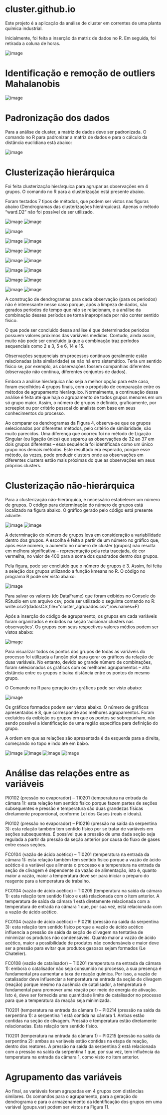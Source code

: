 # cluster.github.io
Este projeto é a aplicação da análise de cluster em correntes de uma planta química industrial. 

Inicialmente, foi feita a inserção da matriz de dados no R. Em seguida, foi retirada a coluna de horas.

![image](https://user-images.githubusercontent.com/81119854/124508980-5deca980-dda7-11eb-9799-795dad84ac25.png)

# Identificação e remoção de outliers Mahalanobis

![image](https://user-images.githubusercontent.com/81119854/124509062-9d1afa80-dda7-11eb-9ecb-d0b695175399.png)

# Padronização dos dados

Para a análise de cluster, a matriz de dados deve ser padronizada. O comando no R para padronizar a matriz de dados e para o cálculo da distância euclidiana está abaixo:

![image](https://user-images.githubusercontent.com/81119854/124509135-c8054e80-dda7-11eb-8eb4-ff8de93b8c4f.png)

# Clusterização hierárquica

Foi feita clusterização hierárquica para agrupar as observações em 4 grupos. O comando no R para a clusterização está presente abaixo. 

Foram testados 7 tipos de métodos, que podem ser vistos nas figuras abaixo (Dendrogramas das clusterizações hierárquicas). Apenas o método “ward.D2” não foi possível de ser utilizado.

![image](https://user-images.githubusercontent.com/81119854/124510031-634af380-dda9-11eb-9308-9800e731e3d1.png)
![image](https://user-images.githubusercontent.com/81119854/124510350-fd12a080-dda9-11eb-9406-dea1a740c596.png)

![image](https://user-images.githubusercontent.com/81119854/124510276-d6ed0080-dda9-11eb-8791-f47e1c9d87b1.png)


![image](https://user-images.githubusercontent.com/81119854/124510404-16b3e800-ddaa-11eb-99d0-266d583db877.png)
![image](https://user-images.githubusercontent.com/81119854/124510328-ef5d1b00-dda9-11eb-85fe-57a46847a86f.png)

![image](https://user-images.githubusercontent.com/81119854/124510833-0d774b00-ddab-11eb-989e-cc6020dacefe.png)
![image](https://user-images.githubusercontent.com/81119854/124510860-1ff18480-ddab-11eb-8e60-309182fa0082.png)

![image](https://user-images.githubusercontent.com/81119854/124510655-ace80e00-ddaa-11eb-9b93-4a81f96770fa.png)
![image](https://user-images.githubusercontent.com/81119854/124510697-c426fb80-ddaa-11eb-8bde-74e3e4a0fa0f.png)

![image](https://user-images.githubusercontent.com/81119854/124510933-41eb0700-ddab-11eb-9d66-65eb57392089.png)
![image](https://user-images.githubusercontent.com/81119854/124510950-4e6f5f80-ddab-11eb-824c-e665bf852445.png)

![image](https://user-images.githubusercontent.com/81119854/124510977-5fb86c00-ddab-11eb-9a8a-e799561ece97.png)
![image](https://user-images.githubusercontent.com/81119854/124511009-71017880-ddab-11eb-914a-85a7000043af.png)

![image](https://user-images.githubusercontent.com/81119854/124511029-7d85d100-ddab-11eb-877e-5f6585d2adc9.png)
![image](https://user-images.githubusercontent.com/81119854/124511074-97bfaf00-ddab-11eb-974a-5fb43e2d4a55.png)

A construção de dendrogramas para cada observação (para os períodos) não é interessante nesse caso porque, após a limpeza de dados, são gerados períodos de tempo
que não se relacionam, e a análise da combinação desses períodos se torna inapropriada por não conter sentido físico. 

O que pode ser concluído dessa análise é que determinados períodos possuem valores próximos das variáveis medidas. Contudo, ainda assim, muito não pode ser concluído já que a combinação traz períodos sequenciais como 2 e 3, 5 e 6, 14 e 15. 

Observações sequenciais em processos contínuos geralmente estão relacionadas (alta similaridade) se não há erro sistemático. Teria um sentido físico se, por exemplo, as observações fossem companhias diferentes (observação não contínua, diferentes conjuntos de dados).

Embora a análise hierárquica não seja a melhor opção para este caso, foram escolhidos 4 grupos finais, com o propósito de comparação entre os métodos de agrupamento hierárquico. Normalmente, a continuação dessa análise é feita até que haja o agrupamento de todos grupos menores em um só grupo maior. Assim, o número de grupos é definido, graficamente, por screeplot ou por critério pessoal do analista com base em seus conhecimentos do processo.

Ao comparar os dendrogramas da Figura 4, observa-se que os grupos selecionados por diferentes métodos, pelo critério de similaridade, são muito parecidos. Uma diferença que ocorreu foi no método de Ligação Singular (ou ligação única) que separou as observações de 32 ao 37 em dois grupos diferentes – essa sequência foi identificada como um único grupo nos demais métodos. Este resultado era esperado, porque esse método, às vezes, pode produzir clusters onde as observações em diferentes clusters estão mais próximas do que as observações em seus próprios clusters.

# Clusterização não-hierárquica

Para a clusterização não-hierárquica, é necessário estabelecer um número de grupos. O código para determinação do número de grupos está localizado na figura abaixo. O gráfico gerado pelo código está presente adiante.

![image](https://user-images.githubusercontent.com/81119854/124511708-27b22880-ddad-11eb-87cf-db5ef63ed139.png)
![image](https://user-images.githubusercontent.com/81119854/124511779-503a2280-ddad-11eb-90e2-d6becc4a0f20.png)

A determinação do número de grupos leva em consideração a variabilidade dentro dos grupos. A escolha é feita a partir de um número no gráfico que, após esse número, o aumento no número de cluster (grupos) não resulta em melhora significativa – representação pela reta tracejada, de cor vermelha, no valor de 400 para a soma dos quadrados dentro dos grupos. 

Pela figura, pode ser concluído que o número de grupos é 3. Assim, foi feita a seleção dos grupos utilizando a função kmeans no R. O código no programa R pode ser visto abaixo:

![image](https://user-images.githubusercontent.com/81119854/124511995-c3dc2f80-ddad-11eb-9fcc-be9eb03b43a0.png)

Para salvar os valores (do DataFrame) que foram exibidos no Console do RStudio em um arquivo csv, pode ser utilizado o seguinte comando no R:
write.csv2(dadosC.k,file="cluster_agrupados.csv",row.names=F)

Após a inserção do código de agrupamento, os grupos em cada variáveis foram organizados e exibidos na seção ‘adicionar clusters nas observações’. Os grupos com seus respectivos valores médios podem ser vistos abaixo:

![image](https://user-images.githubusercontent.com/81119854/124512217-39480000-ddae-11eb-8c60-7b77ea4fcb77.png)

Para visualizar todos os pontos dos grupos de todas as variáveis do processo foi utilizada a função plot para gerar os gráficos da relação de duas variáveis. No entanto, devido ao grande número de combinações, foram selecionados os gráficos com os melhores agrupamentos – alta distância entre os grupos e baixa distância entre os pontos do mesmo grupo. 

O Comando no R para geração dos gráficos pode ser visto abaixo:

![image](https://user-images.githubusercontent.com/81119854/124512416-ae1b3a00-ddae-11eb-9d84-116fb2640626.png)

Os gráficos formados podem ser vistos abaixo. O número de gráficos apresentados é 8, que corresponde aos melhores agrupamentos. Foram excluídos da exibição os grupos em que os pontos se sobrepunham, não sendo possível a identificação de uma região específica para definição do grupo. 

A ordem em que as relações são apresentada é da esquerda para a direita, começando no topo e indo até em baixo.

![image](https://user-images.githubusercontent.com/81119854/124512532-f9354d00-ddae-11eb-8f01-7fb41b286f1f.png)
![image](https://user-images.githubusercontent.com/81119854/124512547-05210f00-ddaf-11eb-942a-44c268c66c1f.png)
![image](https://user-images.githubusercontent.com/81119854/124512564-10743a80-ddaf-11eb-92b4-5edca7711bb4.png)
![image](https://user-images.githubusercontent.com/81119854/124512574-19650c00-ddaf-11eb-819f-5ad9702d8658.png)

# Análise das relações entre as variáveis

PI0102 (pressão no evaporador) – TI0201 (temperatura na entrada da câmara 1): esta relação tem sentido físico porque fazem partes de seções subsequentes e
pressão e temperatura são duas grandezas físicas diretamente proporcional, conforme Lei dos Gases (reais e ideais).

PI0102 (pressão no evaporador) – PI0216 (pressão na saída da serpentina 3): esta relação também tem sentido físico por se tratar de variáveis em seções subsequentes. É possível que a pressão de uma dada seção seja regulada a partir da pressão da seção anterior por causa do fluxo de gases entre essas seções.

FC0104 (vazão de ácido acético) – TI0201 (temperatura na entrada da câmara 1): esta relação também tem sentido físico porque a vazão de ácido acético é a variável que alimenta o processo e a temperatura na entrada da seção de clivagem é dependente da vazão de alimentação, isto é, quanto maior a vazão, maior a temperatura deve ser para iniciar o preparo do reagente para a temperatura de trabalho.

FC0104 (vazão de ácido acético) – TI0205 (temperatura na saída da câmara 1): esta relação tem sentido físico e está relacionada com o item anterior. A temperatura de saída da câmara 1 está diretamente relacionada com a temperatura de entrada na câmara 1 que, por sua vez, está relacionada com a vazão de ácido acético.

FC0104 (vazão de ácido acético) – PI0216 (pressão na saída da serpentina 3): esta relação tem sentido físico porque a vazão de ácido acético influencia a pressão de saída da seção de clivagem na tentativa de minimizar os produtos não condensáveis. Quanto maior a vazão de ácido acético, maior a possibilidade de produtos não condensáveis e maior deve ser a pressão para evitar que produtos gasosos sejam formados (Le Chatelier).

FC0108 (vazão de catalisador) – TI0201 (temperatura na entrada da câmara 1): embora o catalisador não seja consumido no processo, a sua presença é fundamental pra aumentar a taxa de reação química. Por isso, a vazão de catalisador deve influenciar a temperatura na entrada da seção de clivagem (reação) porque mesmo na ausência de catalisador, a temperatura é fundamental para promover uma reação por meio de energia de ativação. Isto é, deve ser fornecida uma quantidade limite de catalisador no processo para que a temperatura da reação seja minimizada.

TI0201 (temperatura na entrada da câmara 1) – PI0214 (pressão na saída da serpentina 1): a serpentina 1 está contida na câmara 1. Ambas estão contidas na seção
de clivagem. Pressão e temperatura estão diretamente relacionadas. Esta relação tem sentido físico.

TI0201 (temperatura na entrada da câmara 1) – PI0215 (pressão na saída da serpentina 2): ambas as variáveis estão contidas na etapa de reação, dentro dos reatores. A pressão na saída da serpentina 2 está relacionada com a pressão na saída da serpentina 1 que, por sua vez, tem influência da temperatura na entrada da câmara 1, como visto no item anterior.

# Agrupamento das variáveis

Ao final, as variáveis foram agrupadas em 4 grupos com distâncias similares. Os comandos para o agrupamento, para a geração do dendrograma e para o armazenamento da identificação dos grupos em uma variável (goups.var) podem ser vistos na Figura 11.


